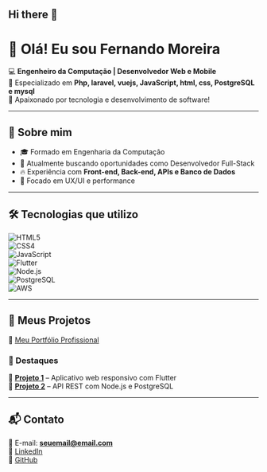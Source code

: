 ## Hi there 👋


# 👋 Olá! Eu sou Fernando Moreira  

💻 **Engenheiro da Computação | Desenvolvedor Web e Mobile**  
🎯 Especializado em **Php, laravel, vuejs, JavaScript, html, css, PostgreSQL e mysql**  
🚀 Apaixonado por tecnologia e desenvolvimento de software!  

---

## 📌 Sobre mim  
- 🎓 Formado em Engenharia da Computação  
- 💼 Atualmente buscando oportunidades como Desenvolvedor Full-Stack  
- 🔥 Experiência com **Front-end, Back-end, APIs e Banco de Dados**  
- 🎨 Focado em UX/UI e performance  

---

## 🛠️ Tecnologias que utilizo  
![HTML5](https://img.shields.io/badge/HTML5-E34F26?style=for-the-badge&logo=html5&logoColor=white)  
![CSS4](https://img.shields.io/badge/CSS4-1572B6?style=for-the-badge&logo=css3&logoColor=white)  
![JavaScript](https://img.shields.io/badge/JavaScript-F7DF1E?style=for-the-badge&logo=javascript&logoColor=black)  
![Flutter](https://img.shields.io/badge/Flutter-02569B?style=for-the-badge&logo=flutter&logoColor=white)  
![Node.js](https://img.shields.io/badge/Node.js-339933?style=for-the-badge&logo=nodedotjs&logoColor=white)  
![PostgreSQL](https://img.shields.io/badge/PostgreSQL-336791?style=for-the-badge&logo=postgresql&logoColor=white)  
![AWS](https://img.shields.io/badge/AWS-FF9900?style=for-the-badge&logo=amazonaws&logoColor=white)  

---

## 🚀 Meus Projetos  
🔗 [Meu Portfólio Profissional](https://fersistemaw.github.io/fersistemaw/)  

### 📌 Destaques  
🔹 **[Projeto 1](https://github.com/seu-usuario/projeto1)** – Aplicativo web responsivo com Flutter  
🔹 **[Projeto 2](https://github.com/seu-usuario/projeto2)** – API REST com Node.js e PostgreSQL  

---

## 📬 Contato  
📧 E-mail: **seuemail@email.com**  
🔗 [LinkedIn](https://linkedin.com/in/seu-perfil)  
🔗 [GitHub](https://github.com/seu-usuario)  


<!--
**fersistemaw/fersistemaw** is a ✨ _special_ ✨ repository because its `README.md` (this file) appears on your GitHub profile.

Here are some ideas to get you started:

- 🔭 I’m currently working on ...
- 🌱 I’m currently learning ...
- 👯 I’m looking to collaborate on ...
- 🤔 I’m looking for help with ...
- 💬 Ask me about ...
- 📫 How to reach me: ...
- 😄 Pronouns: ...
- ⚡ Fun fact: ...
-->
